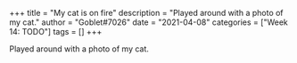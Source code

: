 +++
title = "My cat is on fire"
description = "Played around with a photo of my cat."
author = "Goblet#7026"
date = "2021-04-08"
categories = ["Week 14: TODO"]
tags = []
+++

Played around with a photo of my cat.
